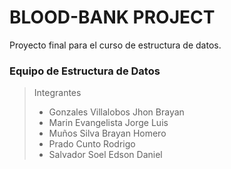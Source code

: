 # BLOOD-BANK PROJECT
Proyecto final para el curso de estructura de datos.

### Equipo de Estructura de Datos
> Integrantes
> - Gonzales Villalobos Jhon Brayan  
> - Marin Evangelista	Jorge Luis  
> - Muños Silva Brayan Homero  
> - Prado Cunto Rodrigo  
> - Salvador Soel Edson Daniel  
